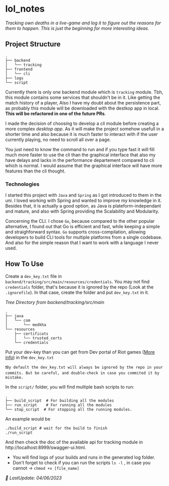 # lol_notes
*Tracking own deaths in a live-game and log it to figure out the reasons for them to happen. This is just the beginning for more interesting ideas.*

## Project Structure
```
.
├── backend
│   └── tracking
├── frontend
│   └── cli
├── logs
└── script
```
Currently there is only one backend module which is `tracking` module. Tbh, this module contains some services that shouldn't be in it. Like
getting the match history of a player, Also I have my doubt about the persistence part, as probably this module will be downloaded with the 
destkop app in local. **This will be refactored in one of the future PRs**. 

I made the decision of choosing to develop a *cli* module before creating a more complex *desktop app*. As it will make the project somehow usefull in a shorter time
and also because it is much faster to interact with if the user currently playing, no need to scroll all over a page.

You just need to know the command to run and if you type fast it will fill much more faster to use the cli than the graphical interface that 
also my have delays and lacks in the performance departement compared to cli which is normal. I would assume that the graphical interface will
have more features than the cli thought. 

### Technologies
I started this project with `Java` and `Spring` as I got introduced to them in the uni. I loved working with Spring and wanted to improve my 
knowledge in it. Besides that, it is actually a good option, as Java is plateform-independant and mature, and also with Spring providing the
Scalability and Modularity. 

Concerning the CLI. I chose `Go`, because compared to the other popular alternative, I found out that Go is efficient and fast, while keeping
a simple and straighforward syntax. `Go` supports cross-compilation, allowing developers to build CLI tools for multiple platforms from a single codebase.
And also for the simple reason that I want to work with a language I never used. 


## How To Use 

Create a `dev_key.txt` file in `backend/tracking/src/main/resources/credentials`. You may not find `credentials` folder, that's because it is ignored by the repo (Look at the `.ignorefile`). In that case, create the folder and put `dev_key.txt` in it. 

*Tree Directory from backend/tracking/src/main*
```
.
├── java
│   └── com
│       └── medkha
└── resources
    ├── certificats
    │   └── trusted_certs
    └── credentials
```                                  
Put your dev-key than you can get from Dev portal of Riot games ([More info](https://developer.riotgames.com/)) in the `dev_key.txt`

`❗By default the dev_key.txt will always be ignored by the repo in your commits. But be careful, and double-check in case you commited it by mistake.`

In the `script/` folder, you will find multiple bash scripts to run:
```
.
├── build_script  # For building all the modules 
├── run_script    # For running all the modules
└── stop_script  # For stopping all the running modules. 
```
An example would be 
```
./build_script # wait for the build to finish 
./run_script
```
And then check the doc of the available api for tracking module in http://localhost:8999/swagger-ui.html. 
- You will find logs of your builds and runs in the generated log folder.
- Don't forget to check if you can run the scripts `ls -l` , in case you cannot -> `chmod +x [file_name]`









*🔄 LastUpdate: 04/06/2023* 

